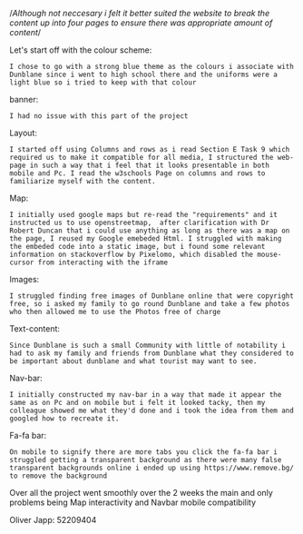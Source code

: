 <p>/<em>Although not neccesary i felt it better suited the website to break the content up into four pages to ensure there was appropriate amount of content</em>/</p>
<p>Let's start off with the colour scheme:</p>
<pre><code>I chose to go with a strong blue theme as the colours i associate with Dunblane since i went to high school there and the uniforms were a light blue so i tried to keep with that colour
</code></pre>
<p>banner:</p>
<pre><code>I had no issue with this part of the project
</code></pre>
<p>Layout:</p>
<pre><code>I started off using Columns and rows as i read Section E Task 9 which required us to make it compatible for all media, I structured the web-page in such a way that i feel that it looks presentable in both mobile and Pc. I read the w3schools Page on columns and rows to familiarize myself with the content. 
</code></pre>
<p>Map:</p>
<pre><code>I initially used google maps but re-read the "requirements" and it instructed us to use openstreetmap,  after clarification with Dr Robert Duncan that i could use anything as long as there was a map on the page, I reused my Google emebeded Html. I struggled with making the embeded code into a static image, but i found some relevant information on stackoverflow by Pixelomo, which disabled the mouse-cursor from interacting with the iframe
</code></pre>
<p>Images:</p>
<pre><code>I struggled finding free images of Dunblane online that were copyright free, so i asked my family to go round Dunblane and take a few photos who then allowed me to use the Photos free of charge
</code></pre>
<p>Text-content:</p>
<pre><code>Since Dunblane is such a small Community with little of notability i had to ask my family and friends from Dunblane what they considered to be important about dunblane and what tourist may want to see.
</code></pre>
<p>Nav-bar:</p>
<pre><code>I initially constructed my nav-bar in a way that made it appear the same as on Pc and on mobile but i felt it looked tacky, then my colleague showed me what they'd done and i took the idea from them and googled how to recreate it.
</code></pre>
<p>Fa-fa bar:</p>
<pre><code>On mobile to signify there are more tabs you click the fa-fa bar i struggled getting a transparent background as there were many false transparent backgrounds online i ended up using https://www.remove.bg/ to remove the background
</code></pre>
<p>Over all the project went smoothly over the 2 weeks the main and only problems being Map interactivity and Navbar mobile compatibility</p>
<p>Oliver Japp: 52209404</p>
</div>
